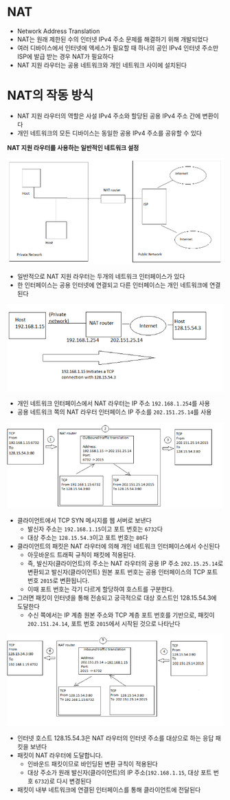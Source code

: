 # NAT

* Network Address Translation
* NAT는 원래 제한된 수의 인터넷 IPv4 주소 문제를 해결하기 위해 개발되었다
* 여러 디바이스에서 인터넷에 액세스가 필요할 때 하나의 공인 IPv4 인터넷 주소만 ISP에 발급 받는 경우 NAT가 필요하다
* NAT 지원 라우터는 공용 네트워크와 개인 네트워크 사이에 설치된다



# NAT의 작동 방식

- NAT 지원 라우터의 역할은 사설 IPv4 주소와 할당된 공용 IPv4 주소 간에 변환이다
- 개인 네트워크의 모든 디바이스는 동일한 공용 IPv4 주소를 공유할 수 있다



**NAT 지원 라우터를 사용하는 일반적인 네트워크 설정**

![A typical network setup with a NAT-enabled router](images/image2.png)

- 일반적으로 NAT 지원 라우터는 두개의 네트워크 인터페이스가 있다
- 한 인터페이스는 공용 인터넷에 연결되고 다른 인터페이스는 개인 네트워크에 연결된다



![A typical implementation of Network Address Translation](images/image3.png)

- 개인 네트워크 인터페이스에서 NAT 라우터는 IP 주소 `192.168.1.254`를 사용
- 공용 네트워크 쪽의 NAT 라우터 인터페이스 IP 주소를 `202.151.25.14`를 사용



![A high-level view of the Network Address Translation process](images/image4.png)

- 클라이언트에서 TCP SYN 메시지를 웹 서버로 보낸다 
  - 발신자 주소는 `192.168.1.15`이고 포트 번호는 `6732`다
  - 대상 주소는 `128.15.54.3`이고 포트 번호는 `80`다
- 클라이언트의 패킷은 NAT 라우터에 의해 개인 네트워크 인터페이스에서 수신된다
  - 아웃바운드 트래픽 규칙이 패킷에 적용된다.
  - 즉, 발신자(클라이언트)의 주소는 NAT 라우터의 공용 IP 주소 `202.15.25.14`로 변환되고 발신자(클라이언트) 원본 포트 번호는 공용 인터페이스의 TCP 포트 번호 `2015`로 변환됩니다.
  - 이때 포트 번호는 각기 다르게 할당하여 호스트를 구분한다.
- 그러면 패킷이 인터넷을 통해 전송되고 궁극적으로 대상 호스트인 128.15.54.3에 도달한다
  - 수신 쪽에서는 IP 계층 원본 주소와 TCP 계층 포트 번호를 기반으로, 패킷이 `202.151.24.14`, 포트 번호 `2015`에서 시작된 것으로 나타난다



![NAT process on the return path](images/image5.png)

- 인터넷 호스트 128.15.54.3은 NAT 라우터의 인터넷 주소를 대상으로 하는 응답 패킷을 보낸다
- 패킷이 NAT 라우터에 도달합니다. 
  - 인바운드 패킷이므로 바인딩된 변환 규칙이 적용된다 
  - 대상 주소가 원래 발신자(클라이언트)의 IP 주소(`192.168.1.15`, 대상 포트 번호 `6732`)로 다시 변경된다
- 패킷이 내부 네트워크에 연결된 인터페이스를 통해 클라이언트에 전달된다